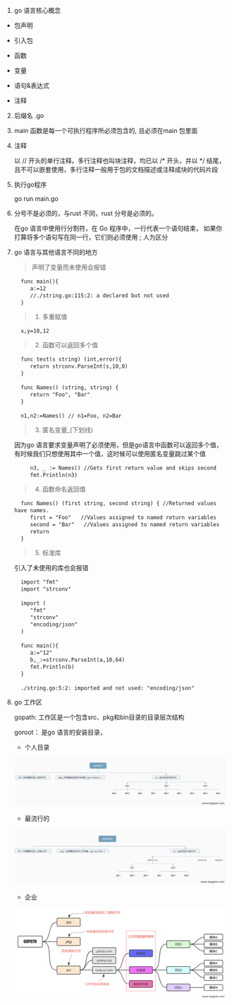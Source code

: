 1. go 语言核心概念

+ 包声明

+ 引入包

+ 函数

+ 变量

+ 语句&表达式

+ 注释

2. 后缀名 .go

3. main 函数是每一个可执行程序所必须包含的, 且必须在main 包里面

4. 注释

   以 // 开头的单行注释。多行注释也叫块注释，均已以 /* 开头，并以 */ 结尾，且不可以嵌套使用，多行注释一般用于包的文档描述或注释成块的代码片段

5. 执行go程序

   go run main.go

6. 分号不是必须的，与rust 不同，rust 分号是必须的。

   在go 语言中使用行分割符，在 Go 程序中，一行代表一个语句结束，
   如果你打算将多个语句写在同一行，它们则必须使用 ; 人为区分

7. go 语言与其他语言不同的地方

   > 声明了变量而未使用会报错

         func main(){
            a:=12
            //./string.go:115:2: a declared but not used
         }

   >1. 多重赋值

         x,y=10,12
   >2. 函数可以返回多个值

         func test(s string) (int,error){
            return strconv.ParseInt(s,10,0)
         } 

         func Names() (string, string) {
            return "Foo", "Bar"
         }

         n1,n2:=Names() // n1=Foo, n2=Bar
   
   > 3. 匿名变量_(下划线)

      因为go 语言要求变量声明了必须使用，但是go语言中函数可以返回多个值，有时候我们只想使用其中一个值，这时候可以使用匿名变量跳过某个值

            n3, _ := Names() //Gets first return value and skips second
            fmt.Println(n3)
   
   >4. 函数命名返回值

         func Names() (first string, second string) { //Returned values have names.
            first = "Foo"   //Values assigned to named return variables
            second = "Bar"   //Values assigned to named return variables
            return
         }
   
   >5. 标准库

   引入了未使用的库也会报错



         import "fmt"
         import "strconv"

         import (
            "fmt"
            "strconv"
            "encoding/json"
         )

         func main(){
            a:="12"
            b,_:=strconv.ParseInt(a,10,64)
            fmt.Println(b)
         }

         ./string.go:5:2: imported and not used: "encoding/json"

6. go 工作区

   gopath: 工作区是一个包含src、pkg和bin目录的目录层次结构

   goroot： 是go 语言的安装目录，

   + 个人目录

   ![avatar](../assets/5.png)

   + 最流行的

   ![avatar](../assets/6.png)

   + 企业

   ![avatar](../assets/7.png)

